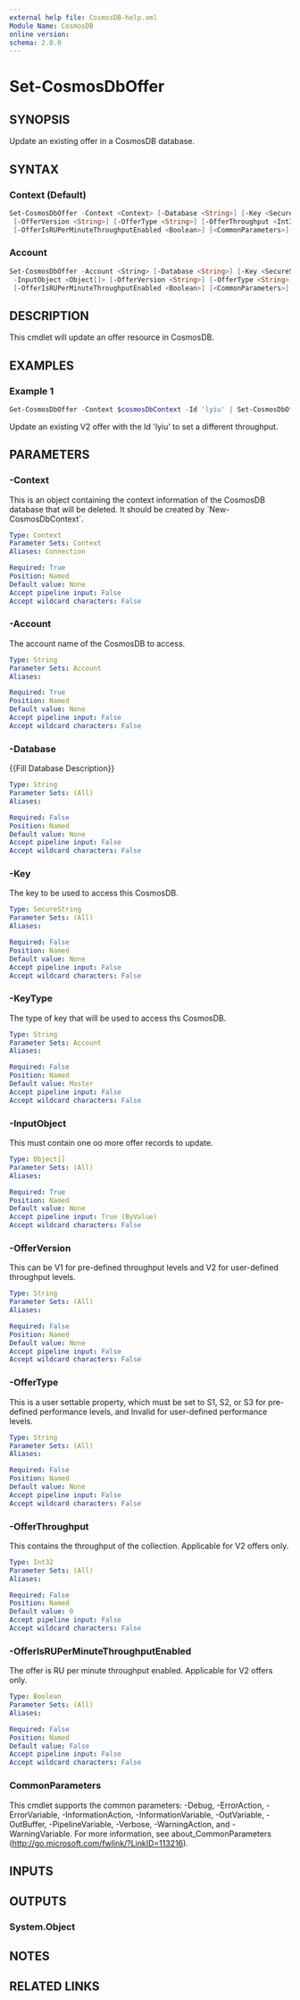 ```yaml
---
external help file: CosmosDB-help.xml
Module Name: CosmosDB
online version:
schema: 2.0.0
---
```


# Set-CosmosDbOffer

## SYNOPSIS

Update an existing offer in a CosmosDB database.

## SYNTAX

### Context (Default)

```powershell
Set-CosmosDbOffer -Context <Context> [-Database <String>] [-Key <SecureString>] -InputObject <Object[]>
 [-OfferVersion <String>] [-OfferType <String>] [-OfferThroughput <Int32>]
 [-OfferIsRUPerMinuteThroughputEnabled <Boolean>] [<CommonParameters>]
```

### Account

```powershell
Set-CosmosDbOffer -Account <String> [-Database <String>] [-Key <SecureString>] [-KeyType <String>]
 -InputObject <Object[]> [-OfferVersion <String>] [-OfferType <String>] [-OfferThroughput <Int32>]
 [-OfferIsRUPerMinuteThroughputEnabled <Boolean>] [<CommonParameters>]
```

## DESCRIPTION

This cmdlet will update an offer resource in CosmosDB.

## EXAMPLES

### Example 1

```powershell
Get-CosmosDbOffer -Context $cosmosDbContext -Id 'lyiu' | Set-CosmosDbOffer -Context $cosmosDbContext -OfferThroughput 1000 -OfferIsRUPerMinuteThroughputEnabled $true
```

Update an existing V2 offer with the Id 'lyiu' to set a different throughput.

## PARAMETERS

### -Context

This is an object containing the context information of the CosmosDB database
that will be deleted. It should be created by \`New-CosmosDbContext\`.

```yaml
Type: Context
Parameter Sets: Context
Aliases: Connection

Required: True
Position: Named
Default value: None
Accept pipeline input: False
Accept wildcard characters: False
```

### -Account

The account name of the CosmosDB to access.

```yaml
Type: String
Parameter Sets: Account
Aliases:

Required: True
Position: Named
Default value: None
Accept pipeline input: False
Accept wildcard characters: False
```

### -Database

{{Fill Database Description}}

```yaml
Type: String
Parameter Sets: (All)
Aliases:

Required: False
Position: Named
Default value: None
Accept pipeline input: False
Accept wildcard characters: False
```

### -Key

The key to be used to access this CosmosDB.

```yaml
Type: SecureString
Parameter Sets: (All)
Aliases:

Required: False
Position: Named
Default value: None
Accept pipeline input: False
Accept wildcard characters: False
```

### -KeyType

The type of key that will be used to access ths CosmosDB.

```yaml
Type: String
Parameter Sets: Account
Aliases:

Required: False
Position: Named
Default value: Master
Accept pipeline input: False
Accept wildcard characters: False
```

### -InputObject

This must contain one oo more offer records to update.

```yaml
Type: Object[]
Parameter Sets: (All)
Aliases:

Required: True
Position: Named
Default value: None
Accept pipeline input: True (ByValue)
Accept wildcard characters: False
```

### -OfferVersion

This can be V1 for pre-defined throughput levels and V2 for user-defined
throughput levels.

```yaml
Type: String
Parameter Sets: (All)
Aliases:

Required: False
Position: Named
Default value: None
Accept pipeline input: False
Accept wildcard characters: False
```

### -OfferType

This is a user settable property, which must be set to S1, S2, or S3 for
pre-defined performance levels, and Invalid for user-defined performance
levels.

```yaml
Type: String
Parameter Sets: (All)
Aliases:

Required: False
Position: Named
Default value: None
Accept pipeline input: False
Accept wildcard characters: False
```

### -OfferThroughput

This contains the throughput of the collection.
Applicable for V2 offers only.

```yaml
Type: Int32
Parameter Sets: (All)
Aliases:

Required: False
Position: Named
Default value: 0
Accept pipeline input: False
Accept wildcard characters: False
```

### -OfferIsRUPerMinuteThroughputEnabled

The offer is RU per minute throughput enabled.
Applicable for V2 offers only.

```yaml
Type: Boolean
Parameter Sets: (All)
Aliases:

Required: False
Position: Named
Default value: False
Accept pipeline input: False
Accept wildcard characters: False
```

### CommonParameters

This cmdlet supports the common parameters: -Debug, -ErrorAction, -ErrorVariable, -InformationAction, -InformationVariable, -OutVariable, -OutBuffer, -PipelineVariable, -Verbose, -WarningAction, and -WarningVariable.
For more information, see about_CommonParameters (http://go.microsoft.com/fwlink/?LinkID=113216).

## INPUTS

## OUTPUTS

### System.Object

## NOTES

## RELATED LINKS

